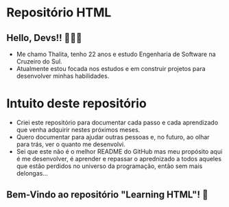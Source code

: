 # Repositório HTML
## Hello, Devs!! 👩🏻‍💻

- Me chamo Thalita, tenho 22 anos e estudo Engenharia de Software na Cruzeiro do Sul.
- Atualmente estou focada nos estudos e em construir projetos para desenvolver minhas habilidades.

# Intuito deste repositório
- Criei este repositório para documentar cada passo e cada aprendizado que venha adquirir nestes próximos meses.
- Quero documentar para ajudar outras pessoas e, no futuro, ao olhar para trás, ver o quanto me desenvolvi.
- Sei que este não é o melhor README do GitHub mas meu propósito aqui é me desenvolver, é aprender e repassar o aprednizado a todos aqueles que estão perdidos no universo da programação, então sem mais delongas...

## Bem-Vindo ao repositório "Learning HTML"! 🚀
